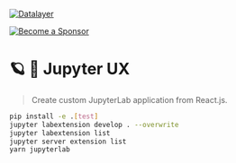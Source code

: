 [![Datalayer](https://assets.datalayer.design/datalayer-25.svg)](https://datalayer.io)

[![Become a Sponsor](https://img.shields.io/static/v1?label=Become%20a%20Sponsor&message=%E2%9D%A4&logo=GitHub&style=flat&color=1ABC9C)](https://github.com/sponsors/datalayer)

# 🪐 🥷 Jupyter UX

> Create custom JupyterLab application from React.js.

```bash
pip install -e .[test]
jupyter labextension develop . --overwrite
jupyter labextension list
jupyter server extension list
yarn jupyterlab
```
